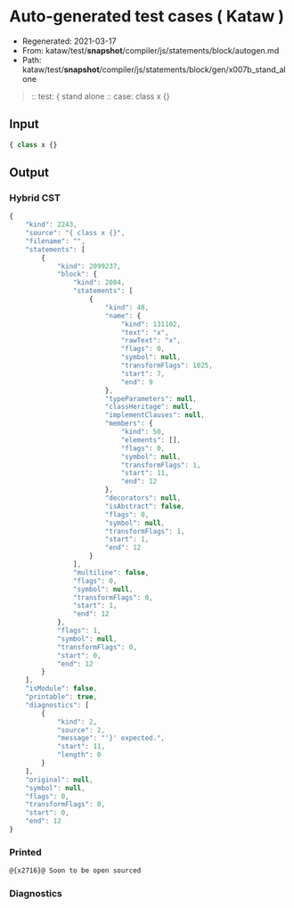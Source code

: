 # Auto-generated test cases ( Kataw )
- Regenerated: 2021-03-17
- From: kataw/test/__snapshot__/compiler/js/statements/block/autogen.md
- Path: kataw/test/__snapshot__/compiler/js/statements/block/gen/x007b_stand_alone
> :: test: { stand alone
> :: case: class x {}
## Input

`````js
{ class x {}
`````

## Output

### Hybrid CST

```javascript
{
    "kind": 2243,
    "source": "{ class x {}",
    "filename": "",
    "statements": [
        {
            "kind": 2099237,
            "block": {
                "kind": 2084,
                "statements": [
                    {
                        "kind": 48,
                        "name": {
                            "kind": 131102,
                            "text": "x",
                            "rawText": "x",
                            "flags": 0,
                            "symbol": null,
                            "transformFlags": 1025,
                            "start": 7,
                            "end": 9
                        },
                        "typeParameters": null,
                        "classHeritage": null,
                        "implementClauses": null,
                        "members": {
                            "kind": 50,
                            "elements": [],
                            "flags": 0,
                            "symbol": null,
                            "transformFlags": 1,
                            "start": 11,
                            "end": 12
                        },
                        "decorators": null,
                        "isAbstract": false,
                        "flags": 0,
                        "symbol": null,
                        "transformFlags": 1,
                        "start": 1,
                        "end": 12
                    }
                ],
                "multiline": false,
                "flags": 0,
                "symbol": null,
                "transformFlags": 0,
                "start": 1,
                "end": 12
            },
            "flags": 1,
            "symbol": null,
            "transformFlags": 0,
            "start": 0,
            "end": 12
        }
    ],
    "isModule": false,
    "printable": true,
    "diagnostics": [
        {
            "kind": 2,
            "source": 2,
            "message": "'}' expected.",
            "start": 11,
            "length": 0
        }
    ],
    "original": null,
    "symbol": null,
    "flags": 0,
    "transformFlags": 0,
    "start": 0,
    "end": 12
}
```

### Printed

```javascript
@{x2716}@ Soon to be open sourced
```

### Diagnostics

```javascript

```

